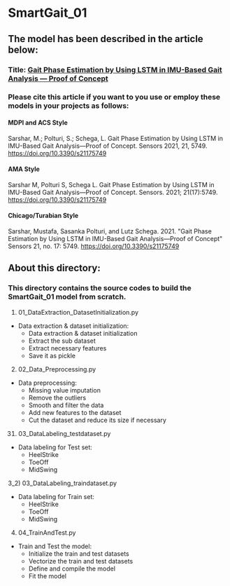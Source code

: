 # SmartGait_01
## The model has been described in the article below:
### Title: [Gait Phase Estimation by Using LSTM in IMU-Based Gait Analysis — Proof of Concept](https://www.mdpi.com/1424-8220/21/17/5749)

### Please cite this article if you want to you use or employ these models in your projects as follows:
#### MDPI and ACS Style
Sarshar, M.; Polturi, S.; Schega, L. Gait Phase Estimation by Using LSTM in IMU-Based Gait Analysis—Proof of Concept. Sensors 2021, 21, 5749. https://doi.org/10.3390/s21175749

#### AMA Style
Sarshar M, Polturi S, Schega L. Gait Phase Estimation by Using LSTM in IMU-Based Gait Analysis—Proof of Concept. Sensors. 2021; 21(17):5749. https://doi.org/10.3390/s21175749

#### Chicago/Turabian Style
Sarshar, Mustafa, Sasanka Polturi, and Lutz Schega. 2021. "Gait Phase Estimation by Using LSTM in IMU-Based Gait Analysis—Proof of Concept" Sensors 21, no. 17: 5749. https://doi.org/10.3390/s21175749

## About this directory:
### This directory contains the source codes to build the SmartGait_01 model from scratch.

1) 01_DataExtraction_DatasetInitialization.py
- Data extraction & dataset initialization:
   - Data extraction & dataset initialization
   - Extract the sub dataset 
   - Extract necessary features
   - Save it as pickle

2) 02_Data_Preprocessing.py
- Data preprocessing:
   - Missing value imputation
   - Remove the outliers
   - Smooth and filter the data
   - Add new features to the dataset
   - Cut the dataset and reduce its size if necessary

31) 03_DataLabeling_testdataset.py
- Data labeling for Test set:
    - HeelStrike
    - ToeOff
    - MidSwing

3_2) 03_DataLabeling_traindataset.py
-   Data labeling for Train set:
    - HeelStrike
    - ToeOff
    - MidSwing

4) 04_TrainAndTest.py
- Train and Test the model:
    - Initialize the train and test datasets
    - Vectorize the train and test datasets
    - Define and compile the model
    - Fit the model